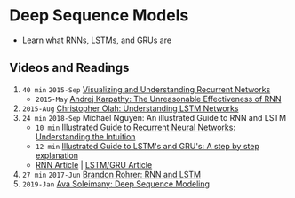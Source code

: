 # Deep Sequence Models

- Learn what RNNs, LSTMs, and GRUs are

## Videos and Readings

1. `40 min` `2015-Sep` [Visualizing and Understanding Recurrent Networks][v1]
    - `2015-May` [Andrej Karpathy: The Unreasonable Effectiveness of RNN][r1]
2. `2015-Aug` [Christopher Olah: Understanding LSTM Networks][r2]
3. `24 min` `2018-Sep` Michael Nguyen: An illustrated Guide to RNN and LSTM
    - `10 min` [Illustrated Guide to Recurrent Neural Networks: Understanding the Intuition][v3]
    - `12 min` [Illustrated Guide to LSTM's and GRU's: A step by step explanation][v4]
    - [RNN Article][r3] | [LSTM/GRU Article][r4]
4. `27 min` `2017-Jun` [Brandon Rohrer: RNN and LSTM][v2]
5. `2019-Jan` [Ava Soleimany: Deep Sequence Modeling][r5]

[r1]: http://karpathy.github.io/2015/05/21/rnn-effectiveness/
[r2]: https://colah.github.io/posts/2015-08-Understanding-LSTMs/
[r3]: https://towardsdatascience.com/illustrated-guide-to-recurrent-neural-networks-79e5eb8049c9
[r4]: https://towardsdatascience.com/illustrated-guide-to-lstms-and-gru-s-a-step-by-step-explanation-44e9eb85bf21
[r5]: http://introtodeeplearning.com/materials/2019_6S191_L2.pdf

[v1]: https://skillsmatter.com/skillscasts/6611-visualizing-and-understanding-recurrent-networks
[v2]: https://www.youtube.com/watch?v=WCUNPb-5EYI
[v3]: https://www.youtube.com/watch?v=LHXXI4-IEns
[v4]: https://www.youtube.com/watch?v=8HyCNIVRbSU

